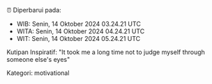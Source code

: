 ⏰ Diperbarui pada:
- WIB: Senin, 14 Oktober 2024 03.24.21 UTC
- WITA: Senin, 14 Oktober 2024 04.24.21 UTC
- WIT: Senin, 14 Oktober 2024 05.24.21 UTC

Kutipan Inspiratif:
"It took me a long time not to judge myself through someone else's eyes"


Kategori: motivational

